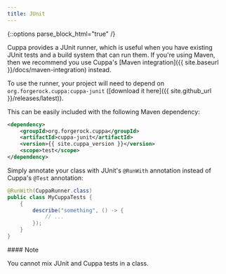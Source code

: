 ```yaml
---
title: JUnit
---
```


{::options parse_block_html="true" /}

Cuppa provides a JUnit runner, which is useful when you have existing JUnit tests and a build system that can run them.
If you're using Maven, then we recommend you use Cuppa's
[Maven integration]({{ site.baseurl }}/docs/maven-integration) instead.

To use the runner, your project will need to depend on `org.forgerock.cuppa:cuppa-junit`
([download it here]({{ site.github_url }}/releases/latest)).

This can be easily included with the following Maven dependency:
```xml
<dependency>
    <groupId>org.forgerock.cuppa</groupId>
    <artifactId>cuppa-junit</artifactId>
    <version>{{ site.cuppa_version }}</version>
    <scope>test</scope>
</dependency>
```

Simply annotate your class with JUnit's `@RunWith` annotation instead of Cuppa's `@Test` annotation:

```java
@RunWith(CuppaRunner.class)
public class MyCuppaTests {
    {
        describe("something", () -> {
            // ...
        });
    }
}
```

<div class="alert alert-info" role="alert">
#### Note

You cannot mix JUnit and Cuppa tests in a class.
</div>
